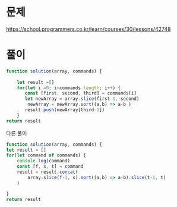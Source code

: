 # 문제
https://school.programmers.co.kr/learn/courses/30/lessons/42748

# 풀이
```jsx
function solution(array, commands) {
    
    let result =[]
    for(let i =0; i<commands.length; i++) {
       const [first, second, third] = commands[i]
       let newArray = array.slice(first-1, second)
        newArray = newArray.sort((a,b) => a-b )
       result.push(newArray[third-1])
    }
return result
```

다른 풀이
```jsx
function solution(array, commands) {
let result = []
for(let command of commands) {
    console.log(command)
    const [f, s, t] = command
    result = result.concat(
        array.slice(f-1, s).sort((a,b) => a-b).slice(t-1, t)
    )

}
return result
```

